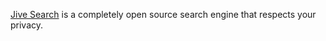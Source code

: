[Jive Search](https://www.jivesearch.com) is a completely open source search engine that respects your privacy.
